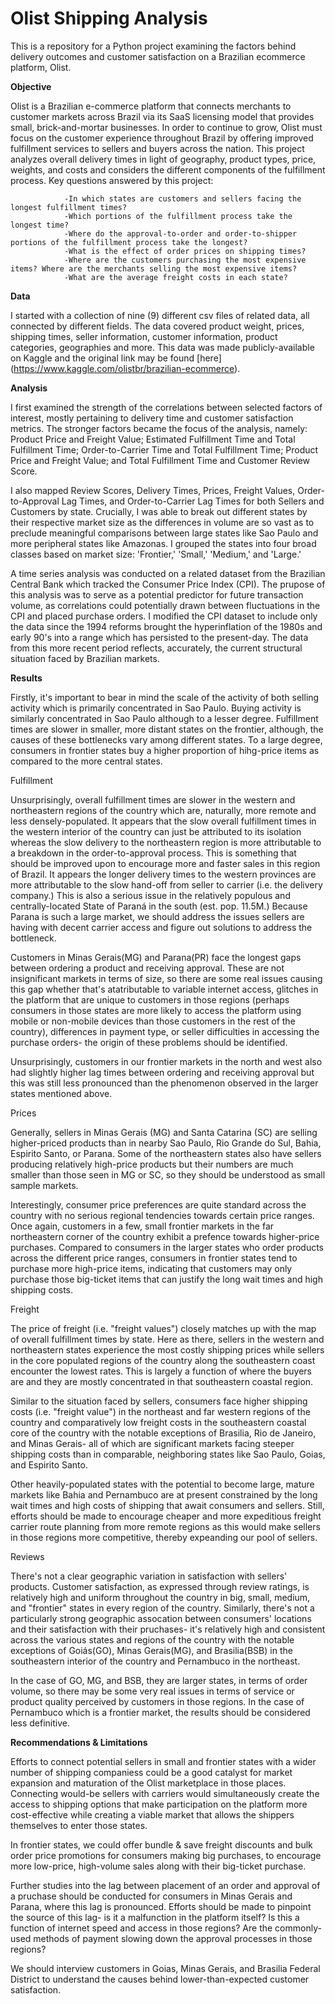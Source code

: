 # Olist Shipping Analysis

This is a repository for a Python project examining the factors behind delivery outcomes and customer satisfaction on a Brazilian ecommerce platform, Olist.

**Objective**

Olist is a Brazilian e-commerce platform that connects merchants to customer markets across Brazil via its SaaS licensing model that provides small, brick-and-mortar businesses. In order to continue to grow, Olist must focus on the customer experience throughout Brazil by offering improved fulfillment services to sellers and buyers across the nation. This project analyzes overall delivery times in light of geography, product types, price, weights, and costs and considers the different components of the fulfillment process. Key questions answered by this project:

                -In which states are customers and sellers facing the longest fulfillment times?
                -Which portions of the fulfillment process take the longest time?
                -Where do the approval-to-order and order-to-shipper portions of the fulfillment process take the longest?
                -What is the effect of order prices on shipping times?
                -Where are the customers purchasing the most expensive items? Where are the merchants selling the most expensive items? 
                -What are the average freight costs in each state?
                         

**Data**

I started with a collection of nine (9) different csv files of related data, all connected by different fields. The data covered product weight, prices, shipping times, seller information, customer information, product categories, geographies and more. This data was made publicly-available on Kaggle and the original link may be found [here] (https://www.kaggle.com/olistbr/brazilian-ecommerce).


**Analysis**

I first examined the strength of the correlations between selected factors of interest, mostly pertaining to delivery time and customer satisfaction metrics. The stronger factors became the focus of the analysis, namely: Product Price and Freight Value; Estimated Fulfillment Time and Total Fulfillment Time; Order-to-Carrier Time and Total Fulfillment Time; Product Price and Freight Value; and Total Fulfillment Time and Customer Review Score.

I also mapped Review Scores, Delivery Times, Prices, Freight Values, Order-to-Approval Lag Times, and Order-to-Carrier Lag Times for both Sellers and Customers by state. Crucially, I was able to break out different states by their respective market size as the differences in volume are so vast as to preclude meaningful comparisons between large states like Sao Paulo and more peripheral states like Amazonas. I grouped the states into four broad classes based on market size: 'Frontier,' 'Small,' 'Medium,' and 'Large.'

A time series analysis was conducted on a related dataset from the Brazilian Central Bank which tracked the Consumer Price Index (CPI). The prupose of this analysis was to serve as a potential predictor for future transaction volume, as correlations could potentially drawn between fluctuations in the CPI and placed purchase orders. I modified the CPI dataset to include only the data since the 1994 reforms brought the hyperinflation of the 1980s and early 90's into a range which has persisted to the present-day. The data from this more recent period reflects, accurately, the current structural situation faced by Brazilian markets.


**Results**

Firstly, it's important to bear in mind the scale of the activity of both selling activity which is primarily concentrated in Sao Paulo. Buying activity is similarly concentrated in Sao Paulo although to a lesser degree. Fulfillment times are slower in smaller, more distant states on the frontier, although, the causes of these bottlenecks vary among different states. To a large degree, consumers in frontier states buy a higher proportion of hihg-price items as compared to the more central states.


Fulfillment

Unsurprisingly, overall fulfillment times are slower in the western and northeastern regions of the country which are, naturally, more remote and less densely-populated. It appears that the slow overall fulfillment times in the western interior of the country can just be attributed to its isolation whereas the slow delivery to the northeastern region is more attributable to a breakdown in the order-to-approval process. This is something that should be improved upon to encourage more and faster sales in this region of Brazil. It appears the longer delivery times to the western provinces are more attributable to the slow hand-off from seller to carrier (i.e. the delivery company.) This is also a serious issue in the relatively populous and centrally-located State of Paraná in the south (est. pop. 11.5M.) Because Parana is such a large market, we should address the issues sellers are having with decent carrier access and figure out solutions to address the bottleneck.

Customers in Minas Gerais(MG) and Parana(PR) face the longest gaps between ordering a product and receiving approval. These are not insignificant markets in terms of size, so there are some real issues causing this gap whether that's atatributable to variable internet access, glitches in the platform that are unique to customers in those regions (perhaps consumers in those states are more likely to access the platform using mobile or non-mobile devices than those customers in the rest of the country), differences in payment type, or seller difficulties in accessing the purchase orders- the origin of these problems should be identified.

Unsurprisingly, customers in our frontier markets in the north and west also had slightly higher lag times between ordering and receiving approval but this was still less pronounced than the phenomenon observed in the larger states mentioned above.


Prices

Generally, sellers in Minas Gerais (MG) and Santa Catarina (SC) are selling higher-priced products than in nearby Sao Paulo, Rio Grande do Sul, Bahia, Espirito Santo, or Parana. Some of the northeastern states also have sellers producing relatively high-price products but their numbers are much smaller than those seen in MG or SC, so they should be understood as small sample markets.

Interestingly, consumer price preferences are quite standard across the country with no serious regional tendencies towards certain price ranges. Once again, customers in a few, small frontier markets in the far northeastern corner of the country exhibit a prefence towards higher-price purchases. Compared to consumers in the larger states who order products across the different price ranges, consumers in frontier states tend to purchase more high-price items, indicating that customers may only purchase those big-ticket items that can justify the long wait times and high shipping costs.


Freight

The price of freight (i.e. "freight values") closely matches up with the map of overall fulfillment times by state. Here as there, sellers in the western and northeastern states experience the most costly shipping prices while sellers in the core populated regions of the country along the southeastern coast encounter the lowest rates. This is largely a function of where the buyers are and they are mostly concentrated in that southeastern coastal region.

Similar to the situation faced by sellers, consumers face higher shipping costs (i.e. "freight value") in the northeast and far western regions of the country and comparatively low freight costs in the southeastern coastal core of the country with the notable exceptions of Brasilia, Rio de Janeiro, and Minas Gerais- all of which are significant markets facing steeper shipping costs than in comparable, neighboring states like Sao Paulo, Goias, and Espirito Santo.

Other heavily-populated states with the potential to become large, mature markets like Bahia and Pernambuco are at present constrained by the long wait times and high costs of shipping that await consumers and sellers. Still, efforts should be made to encourage cheaper and more expeditious freight carrier route planning from more remote regions as this would make sellers in those regions more competitive, thereby expeanding our pool of sellers.


Reviews

There's not a clear geographic variation in satisfaction with sellers' products. Customer satisfaction, as expressed through review ratings, is relatively high and uniform throughout the country in big, small, medium, and "frontier" states in every region of the country. Similarly, there's not a particularly strong geographic assocation between consumers' locations and their satisfaction with their pruchases- it's relatively high and consistent across the various states and regions of the country with the notable exceptions of Goiás(GO), Minas Gerais(MG), and Brasilia(BSB) in the southeastern interior of the country and Pernambuco in the northeast.

In the case of GO, MG, and BSB, they are larger states, in terms of order volume, so there may be some very real issues in terms of service or product quality perceived by customers in those regions. In the case of Pernambuco which is a frontier market, the results should be considered less definitive.


**Recommendations & Limitations**

Efforts to connect potential sellers in small and frontier states with a wider number of shipping companiess could be a good catalyst for market expansion and maturation of the Olist marketplace in those places. Connecting would-be sellers with carriers would simultaneously create the access to shipping options that make participation on the platform more cost-effective while creating a viable market that allows the shippers themselves to enter those states.

In frontier states, we could offer bundle & save freight discounts and bulk order price promotions for consumers making big purchases, to encourage more low-price, high-volume sales along with their big-ticket purchase.

Further studies into the lag between placement of an order and approval of a pruchase should be conducted for consumers in Minas Gerais and Parana, where this lag is pronounced. Efforts should be made to pinpoint the source of this lag- is it a malfunction in the platform itself? Is this a function of internet speed and access in those regions? Are the commonly-used methods of payment slowing down the approval processes in those regions? 

We should interview customers in Goias, Minas Gerais, and Brasilia Federal District to understand the causes behind lower-than-expected customer satisfaction.
